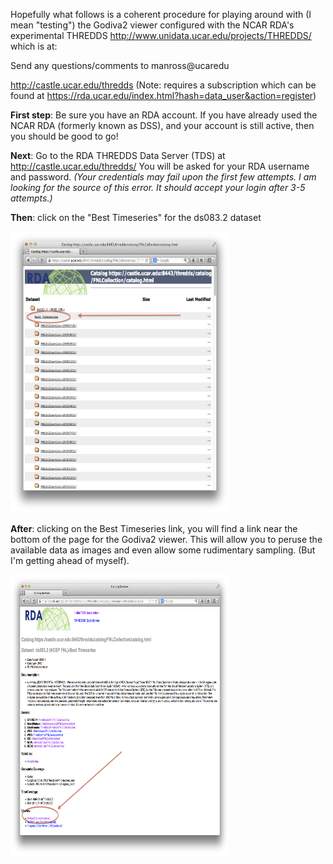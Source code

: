 Hopefully what follows is a coherent procedure for playing around with (I mean "testing") the Godiva2 viewer configured with the NCAR RDA's experimental THREDDS http://www.unidata.ucar.edu/projects/THREDDS/ which is at:

Send any questions/comments to manross@ucaredu

http://castle.ucar.edu/thredds 
(Note: requires a subscription which can be found at https://rda.ucar.edu/index.html?hash=data_user&action=register)

__First step__: Be sure you have an RDA account.  If you have already used the NCAR RDA (formerly known as DSS), and your account is still active, then you should be good to go!

__Next__: Go to the RDA THREDDS Data Server (TDS) at http://castle.ucar.edu/thredds/  You will be asked for your RDA username and password.  _(Your credentials may fail upon the first few attempts. I am looking for the source of this error. It should accept your login after 3-5 attempts.)_

__Then__: click on the "Best Timeseries" for the ds083.2 dataset

<img src="http://github.com/kmanross/NCARDAPTestSuite/blob/master/Godiva2/RDA_TDS_BestTimeseries.png?raw=true" width="350" height="450"/>

__After__: clicking on the Best Timeseries link, you will find a link near the bottom of the page for the Godiva2 viewer.  This will allow you to peruse the available data as images and even allow some rudimentary sampling.  (But I'm getting ahead of myself).

<img src="http://github.com/kmanross/NCARDAPTestSuite/blob/master/Godiva2/RDA_TDS_Godiva2.png?raw=true" width="350" height="450"/>
